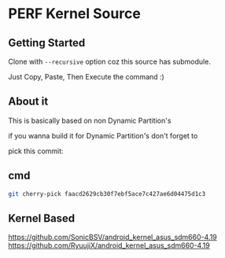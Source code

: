 PERF Kernel Source
====================================

Getting Started
---------------
Clone with `--recursive` option coz this source has submodule.

Just Copy, Paste, Then Execute the command :)


About it
---------------
This is basically based on non Dynamic Partition's

if you wanna build it for Dynamic Partition's don't forget to

pick this commit: 

cmd
--------
```bash
git cherry-pick faacd2629cb30f7ebf5ace7c427ae6d04475d1c3
```

Kernel Based
------------
https://github.com/SonicBSV/android_kernel_asus_sdm660-4.19
https://github.com/RyuujiX/android_kernel_asus_sdm660-4.19

